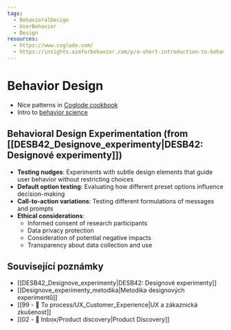```yaml
---
tags:
  - BehavioralDesign
  - UserBehavior
  - Design
resources:
  - https://www.coglode.com/
  - https://insights.aimforbehavior.com/p/a-short-introduction-to-behavioral
---
```


# Behavior Design

- Nice patterns in [Coglode cookbook](https://www.coglode.com/)
- Intro to [behavior science](https://insights.aimforbehavior.com/p/a-short-introduction-to-behavioral)

## Behavioral Design Experimentation (from [[DESB42_Designove_experimenty|DESB42: Designové experimenty]])
- **Testing nudges**: Experiments with subtle design elements that guide user behavior without restricting choices
- **Default option testing**: Evaluating how different preset options influence decision-making
- **Call-to-action variations**: Testing different formulations of messages and prompts
- **Ethical considerations**:
  - Informed consent of research participants
  - Data privacy protection
  - Consideration of potential negative impacts
  - Transparency about data collection and use

## Související poznámky
- [[DESB42_Designove_experimenty|DESB42: Designové experimenty]]
- [[Designove_experimenty_metodika|Metodika designových experimentů]]
- [[99 - 📄 To process/UX_Customer_Experience|UX a zákaznická zkušenost]]
- [[02 - 📩 Inbox/Product discovery|Product Discovery]]